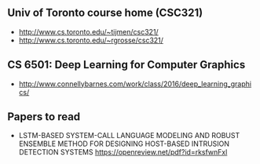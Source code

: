## Univ of Toronto course home (CSC321)

* http://www.cs.toronto.edu/~tijmen/csc321/
* http://www.cs.toronto.edu/~rgrosse/csc321/

## CS 6501: Deep Learning for Computer Graphics
* http://www.connellybarnes.com/work/class/2016/deep_learning_graphics/

## Papers to read
* LSTM-BASED SYSTEM-CALL LANGUAGE MODELING AND ROBUST ENSEMBLE METHOD FOR DESIGNING HOST-BASED INTRUSION DETECTION SYSTEMS https://openreview.net/pdf?id=rksfwnFxl
